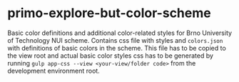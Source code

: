 # primo-explore-but-color-scheme

Basic color definitions and additional color-related styles for Brno University of Technology NUI scheme. Contains css file with styles and
`colors.json` with definitions of basic colors in the scheme. This file has to be copied to the view root and actual basic color styles css 
has to be generated by running `gulp app-css --view <your-view/folder code>` from the development environment root.

